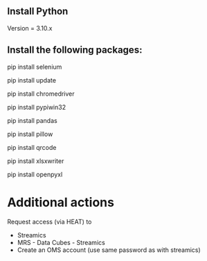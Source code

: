 ## Install Python 

Version = 3.10.x

## Install the following packages:

pip install selenium

pip install update

pip install chromedriver

pip install pypiwin32

pip install pandas

pip install pillow

pip install qrcode

pip install xlsxwriter

pip install openpyxl

# Additional actions

Request access (via HEAT) to
- Streamics
- MRS - Data Cubes - Streamics
- Create an OMS account (use same password as with streamics)